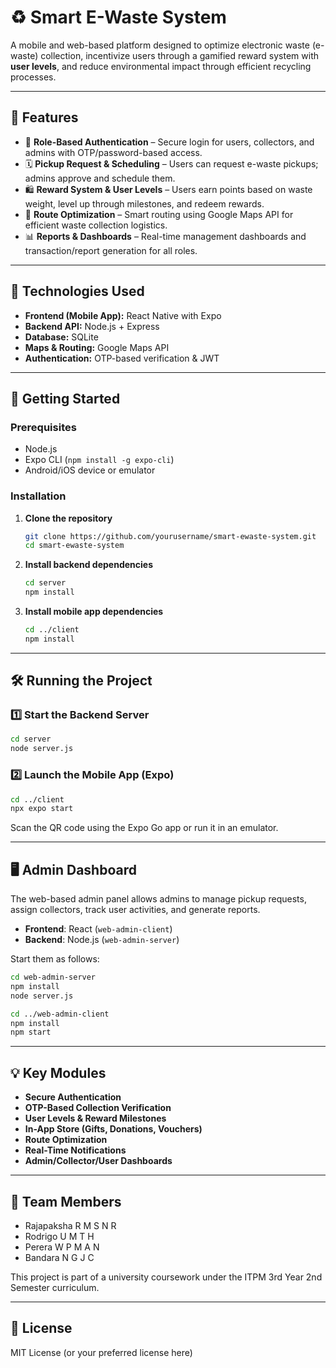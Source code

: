 # ♻️ Smart E-Waste System

A mobile and web-based platform designed to optimize electronic waste (e-waste) collection, incentivize users through a gamified reward system with **user levels**, and reduce environmental impact through efficient recycling processes.

---

## 🚀 Features

- 🔐 **Role-Based Authentication** – Secure login for users, collectors, and admins with OTP/password-based access.
- 🗓 **Pickup Request & Scheduling** – Users can request e-waste pickups; admins approve and schedule them.
- 🛍 **Reward System & User Levels** – Users earn points based on waste weight, level up through milestones, and redeem rewards.
- 📍 **Route Optimization** – Smart routing using Google Maps API for efficient waste collection logistics.
- 📊 **Reports & Dashboards** – Real-time management dashboards and transaction/report generation for all roles.

---

## 📱 Technologies Used

- **Frontend (Mobile App):** React Native with Expo
- **Backend API:** Node.js + Express
- **Database:** SQLite
- **Maps & Routing:** Google Maps API
- **Authentication:** OTP-based verification & JWT

---

## 🔧 Getting Started

### Prerequisites

- Node.js
- Expo CLI (`npm install -g expo-cli`)
- Android/iOS device or emulator

### Installation

1. **Clone the repository**
   ```bash
   git clone https://github.com/yourusername/smart-ewaste-system.git
   cd smart-ewaste-system
   ```

2. **Install backend dependencies**
   ```bash
   cd server
   npm install
   ```

3. **Install mobile app dependencies**
   ```bash
   cd ../client
   npm install
   ```

---

## 🛠 Running the Project

### 1️⃣ Start the Backend Server

```bash
cd server
node server.js
```

### 2️⃣ Launch the Mobile App (Expo)

```bash
cd ../client
npx expo start
```

Scan the QR code using the Expo Go app or run it in an emulator.

---

## 🖥 Admin Dashboard

The web-based admin panel allows admins to manage pickup requests, assign collectors, track user activities, and generate reports.

- **Frontend**: React (`web-admin-client`)
- **Backend**: Node.js (`web-admin-server`)

Start them as follows:

```bash
cd web-admin-server
npm install
node server.js
```

```bash
cd ../web-admin-client
npm install
npm start
```

---

## 💡 Key Modules

- **Secure Authentication**
- **OTP-Based Collection Verification**
- **User Levels & Reward Milestones**
- **In-App Store (Gifts, Donations, Vouchers)**
- **Route Optimization**
- **Real-Time Notifications**
- **Admin/Collector/User Dashboards**

---

## 👥 Team Members

- Rajapaksha R M S N R
- Rodrigo U M T H
- Perera W P M A N
- Bandara N G J C

This project is part of a university coursework under the ITPM 3rd Year 2nd Semester curriculum.

---

## 📄 License

MIT License (or your preferred license here)